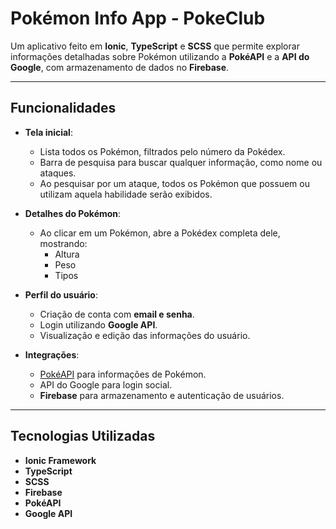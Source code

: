 # Pokémon Info App - PokeClub

Um aplicativo feito em **Ionic**, **TypeScript** e **SCSS** que permite explorar informações detalhadas sobre Pokémon utilizando a **PokéAPI** e a **API do Google**, com armazenamento de dados no **Firebase**.  

---

## Funcionalidades

- **Tela inicial**:  
  - Lista todos os Pokémon, filtrados pelo número da Pokédex.  
  - Barra de pesquisa para buscar qualquer informação, como nome ou ataques.  
  - Ao pesquisar por um ataque, todos os Pokémon que possuem ou utilizam aquela habilidade serão exibidos.  

- **Detalhes do Pokémon**:  
  - Ao clicar em um Pokémon, abre a Pokédex completa dele, mostrando:  
    - Altura  
    - Peso  
    - Tipos  

- **Perfil do usuário**:  
  - Criação de conta com **email e senha**.  
  - Login utilizando **Google API**.  
  - Visualização e edição das informações do usuário.  

- **Integrações**:  
  - [PokéAPI](https://pokeapi.co/) para informações de Pokémon.  
  - API do Google para login social.  
  - **Firebase** para armazenamento e autenticação de usuários.  

---

## Tecnologias Utilizadas

- **Ionic Framework**  
- **TypeScript**  
- **SCSS**  
- **Firebase**  
- **PokéAPI**  
- **Google API** 
